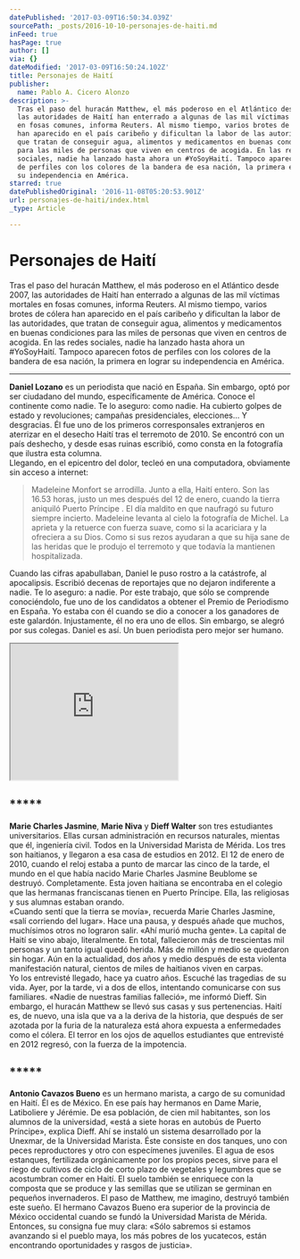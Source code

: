 ```yaml
---
datePublished: '2017-03-09T16:50:34.039Z'
sourcePath: _posts/2016-10-10-personajes-de-haiti.md
inFeed: true
hasPage: true
author: []
via: {}
dateModified: '2017-03-09T16:50:24.102Z'
title: Personajes de Haití
publisher:
  name: Pablo A. Cicero Alonzo
description: >-
  Tras el paso del huracán Matthew, el más poderoso en el Atlántico desde 2007,
  las autoridades de Haití han enterrado a algunas de las mil víctimas mortales
  en fosas comunes, informa Reuters. Al mismo tiempo, varios brotes de cólera
  han aparecido en el país caribeño y dificultan la labor de las autoridades,
  que tratan de conseguir agua, alimentos y medicamentos en buenas condiciones
  para las miles de personas que viven en centros de acogida. En las redes
  sociales, nadie ha lanzado hasta ahora un #YoSoyHaití. Tampoco aparecen fotos
  de perfiles con los colores de la bandera de esa nación, la primera en lograr
  su independencia en América.
starred: true
datePublishedOriginal: '2016-11-08T05:20:53.901Z'
url: personajes-de-haiti/index.html
_type: Article

---
```

# Personajes de Haití

Tras el paso del huracán Matthew, el más poderoso en el Atlántico desde 2007, las autoridades de Haití han enterrado a algunas de las mil víctimas mortales en fosas comunes, informa Reuters. Al mismo tiempo, varios brotes de cólera han aparecido en el país caribeño y dificultan la labor de las autoridades, que tratan de conseguir agua, alimentos y medicamentos en buenas condiciones para las miles de personas que viven en centros de acogida. En las redes sociales, nadie ha lanzado hasta ahora un \#YoSoyHaití. Tampoco aparecen fotos de perfiles con los colores de la bandera de esa nación, la primera en lograr su independencia en América.

---

**Daniel Lozano** es un periodista que nació en España. Sin embargo, optó por ser ciudadano del mundo, específicamente de América. Conoce el continente como nadie. Te lo aseguro: como nadie. Ha cubierto golpes de estado y revoluciones; campañas presidenciales, elecciones... Y desgracias. Él fue uno de los primeros corresponsales extranjeros en aterrizar en el desecho Haití tras el terremoto de 2010\. Se encontró con un país deshecho, y desde esas ruinas escribió, como consta en la fotografía que ilustra esta columna.   
Llegando, en el epicentro del dolor, tecleó en una computadora, obviamente sin acceso a internet:

> Madeleine Monfort se arrodilla. Junto a ella, Haití entero. Son las 16.53 horas, justo un mes después del 12 de enero, cuando la tierra aniquiló Puerto Príncipe . El día maldito en que naufragó su futuro siempre incierto. Madeleine levanta al cielo la fotografía de Michel. La aprieta y la retuerce con fuerza suave, como si la acariciara y la ofreciera a su Dios. Como si sus rezos ayudaran a que su hija sane de las heridas que le produjo el terremoto y que todavía la mantienen hospitalizada.

Cuando las cifras apabullaban, Daniel le puso rostro a la catástrofe, al apocalipsis. Escribió decenas de reportajes que no dejaron indiferente a nadie. Te lo aseguro: a nadie. Por este trabajo, que sólo se comprende conociéndolo, fue uno de los candidatos a obtener el Premio de Periodismo en España. Yo estaba con él cuando se dio a conocer a los ganadores de este galardón. Injustamente, él no era uno de ellos. Sin embargo, se alegró por sus colegas. Daniel es así. Un buen periodista pero mejor ser humano.

<iframe src="https://the-grid.github.io/ed-userhtml/?g=eJxtUlFr2zAQfs-vEBptbIilrX0pi5XRjA0Go097GyPI0jmWY0tGOifNxv77Lq5LWxgIpDt9uvu-71Rad2TOKl5XRQwB-aaUlNosymSiG3CT1aM36ILP7IqlFWFz9mfB2FFH1lJct4kpZsUe8EsHPXhM2_MPvX_QPWQp__n-15rQrmbZa8z2_M1mVCpnEXCM_oKZC5kIGmHGUYU1XQhn6c7ZJ5hI0VDIpTTBezAoam2gCuEgPKCEtPt-L5M9iDa9e6yrvlMfro8QE4lQxxtxxy9liLcYdKQeD8GCcD5BxC3UIUI268rXi7-ZDWa8MFmx5ZMjSzo99yvaRH2Web4u5ezXorw4ajqd0mRqaqhJUY2IwXNmNeqiiVAr3iAO6aOU2MA-Oiu0k_FO93IgpsHrFlJhoWi0Qze_6_Q5jKh4FR53Jowe53xyv0Hx1OuumzN9qFwHhasjTUFxjCPQYPUrWpMvBRmQCLb3pJoz1JEmpPiu6rQ_cPaW5-l0evHZhF5OyuK8iaEZPo1qAl_d3l_dfKX1Io2Cizja_iPvWvfDmmaqyMshwkSKbz6Hnk7oYin186f8BwpY6co" height="244" style=""></iframe>

## \*\*\*\*\*

**Marie Charles Jasmine**, **Marie Niva** y **Dieff Walter** son tres estudiantes universitarios. Ellas cursan administración en recursos naturales, mientas que él, ingeniería civil. Todos en la Universidad Marista de Mérida. Los tres son haitianos, y llegaron a esa casa de estudios en 2012\. El 12 de enero de 2010, cuando el reloj estaba a punto de marcar las cinco de la tarde, el mundo en el que había nacido Marie Charles Jasmine Beublome se destruyó. Completamente. Esta joven haitiana se encontraba en el colegio que las hermanas franciscanas tienen en Puerto Príncipe. Ella, las religiosas y sus alumnas estaban orando.  
«Cuando sentí que la tierra se movía», recuerda Marie Charles Jasmine, «salí corriendo del lugar». Hace una pausa, y después añade que muchos, muchísimos otros no lograron salir. «Ahí murió mucha gente». La capital de Haití se vino abajo, literalmente. En total, fallecieron más de trescientas mil personas y un tanto igual quedó herida. Más de millón y medio se quedaron sin hogar. Aún en la actualidad, dos años y medio después de esta violenta manifestación natural, cientos de miles de haitianos viven en carpas.  
Yo los entrevisté llegado, hace ya cuatro años. Escuché las tragedias de su vida. Ayer, por la tarde, vi a dos de ellos, intentando comunicarse con sus familiares. «Nadie de nuestras familias falleció», me informó Dieff. Sin embargo, el huracán Matthew se llevó sus casas y sus pertenencias. Haití es, de nuevo, una isla que va a la deriva de la historia, que después de ser azotada por la furia de la naturaleza está ahora expuesta a enfermedades como el cólera. El terror en los ojos de aquellos estudiantes que entrevisté en 2012 regresó, con la fuerza de la impotencia.

## \*\*\*\*\*

**Antonio Cavazos Bueno** es un hermano marista, a cargo de su comunidad en Haití. Él es de México. En ese país hay hermanos en Dame Marie, Latiboliere y Jérémie. De esa población, de cien mil habitantes, son los alumnos de la universidad, «está a siete horas en autobús de Puerto Príncipe», explica Dieff. Ahí se instaló un sistema desarrollado por la Unexmar, de la Universidad Marista. Éste consiste en dos tanques, uno con peces reproductores y otro con especímenes juveniles. El agua de esos estanques, fertilizada orgánicamente por los propios peces, sirve para el riego de cultivos de ciclo de corto plazo de vegetales y legumbres que se acostumbran comer en Haití. El suelo también se enriquece con la composta que se produce y las semillas que se utilizan se germinan en pequeños invernaderos. El paso de Matthew, me imagino, destruyó también este sueño. El hermano Cavazos Bueno era superior de la provincia de México occidental cuando se fundó la Universidad Marista de Mérida. Entonces, su consigna fue muy clara: «Sólo sabremos si estamos avanzando si el pueblo maya, los más pobres de los yucatecos, están encontrando oportunidades y rasgos de justicia».
